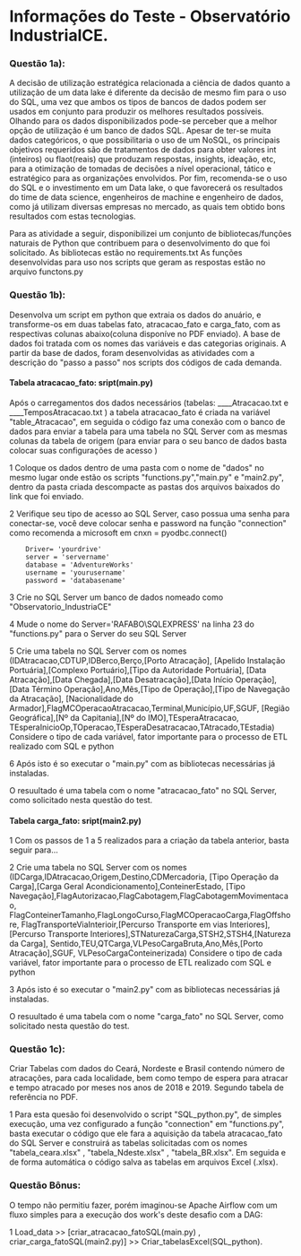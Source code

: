 # Informações do Teste - Observatório IndustrialCE. 


### Questão 1a):

   A decisão de utilização estratégica relacionada a ciência de dados quanto a utilização de um  data lake é diferente da decisão de mesmo fim para o uso do SQL, uma vez que ambos os tipos de bancos de dados podem ser usados em conjunto para produzir os melhores resultados possíveis.
   Olhando para os dados disponibilizados pode-se perceber que a melhor opção de utilização é um banco de dados SQL. Apesar de ter-se muita dados categóricos, o que possibilitaria o uso de um NoSQL, os principais objetivos requeridos são de tratamentos de dados para obter valores int (inteiros) ou flaot(reais) que produzam respostas, insights, ideação, etc, para a otimização de tomadas de decisões a nível operacional, tático e estratégico para as organizações envolvidos.
   Por fim, recomenda-se o uso do SQL e o investimento em um Data lake, o que favorecerá os resultados do time de data science, engenheiros de machine  e engenheiro de dados, como já utilizam diversas empresas no mercado, as quais tem obtido bons resultados com estas tecnologias.

Para as atividade a seguir, disponibilizei um conjunto de bibliotecas/funções naturais de Python que contribuem para o desenvolvimento do que foi solicitado. As bibliotecas estão no requirements.txt
As funções desenvolvidas para uso nos scripts que geram as respostas estão no arquivo functons.py

### Questão 1b):
		
Desenvolva um script em python que extraia os dados do anuário, e transforme-os em duas tabelas fato, atracacao_fato e carga_fato, com as respectivas colunas abaixo(coluna disponíve no PDF enviado).
A base de dados foi tratada com os nomes das variáveis e das categorias originais.
A partir da base de dados, foram desenvolvidas as atividades com a descrição do "passo a passo" nos scripts dos códigos de cada demanda.

#### Tabela atracacao_fato: sript(main.py)
Após o carregamentos dos dados necessários (tabelas: ____Atracacao.txt e ____TemposAtracacao.txt ) a tabela atracacao_fato é criada na variável "table_Atracacao", em seguida o código faz uma conexão com o banco de dados para enviar a tabela para uma tabela no SQL Server com as mesmas colunas da tabela de origem (para enviar para o seu banco de dados basta colocar suas configurações de acesso )

  1 Coloque os dados dentro de uma pasta com o nome de "dados" no mesmo lugar onde estão os scripts "functions.py","main.py" e "main2.py", dentro da pasta criada descompacte as pastas dos arquivos baixados do link que foi enviado.
  
  2 Verifique seu tipo de acesso ao SQL Server, caso possua uma senha para conectar-se, você deve colocar senha e password na função "connection" como recomenda a microsoft em  cnxn = pyodbc.connect()
        
        Driver= 'yourdrive'
        server = 'servername' 
        database = 'AdventureWorks' 
        username = 'yourusername' 
        password = 'databasename'
        
  3 Crie no SQL Server um banco de dados nomeado como "Observatorio_IndustriaCE"
  
  4 Mude o nome do Server='RAFABO\SQLEXPRESS' na linha 23 do "functions.py" para o Server do seu SQL Server
  
  5 Crie uma tabela no SQL Server com os nomes (IDAtracacao,CDTUP,IDBerco,Berço,[Porto Atracação],
                    [Apelido Instalação Portuária],[Complexo Portuário],[Tipo da Autoridade Portuária],
                    [Data Atracação],[Data Chegada],[Data Desatracação],[Data Início Operação],
                    [Data Término Operação],Ano,Mês,[Tipo de Operação],[Tipo de Navegação da Atracação],
                    [Nacionalidade do Armador],FlagMCOperacaoAtracacao,Terminal,Município,UF,SGUF,
                    [Região Geográfica],[Nº da Capitania],[Nº do IMO],TEsperaAtracacao,
                    TEsperaInicioOp,TOperacao,TEsperaDesatracacao,TAtracado,TEstadia)
     Considere o tipo de cada variável, fator importante para o processo de ETL realizado com SQL e python
     
   6 Após isto é so executar o "main.py" com as bibliotecas necessárias já instaladas.
   
   O resuultado é uma tabela com o nome "atracacao_fato" no SQL Server, como solicitado nesta questão do test.
   
#### Tabela carga_fato: sript(main2.py)

   1 Com os passos de 1 a 5 realizados para a criação da tabela anterior, basta seguir para...
   
   2 Crie uma tabela no SQL Server com os nomes (IDCarga,IDAtracacao,Origem,Destino,CDMercadoria,
                    [Tipo Operação da Carga],[Carga Geral Acondicionamento],ConteinerEstado,
                    [Tipo Navegação],FlagAutorizacao,FlagCabotagem,FlagCabotagemMovimentacao,
                    FlagConteinerTamanho,FlagLongoCurso,FlagMCOperacaoCarga,FlagOffshore,
                    FlagTransporteViaInterioir,[Percurso Transporte em vias Interiores],
                    [Percurso Transporte Interiores],STNaturezaCarga,STSH2,STSH4,[Natureza da Carga],
                    Sentido,TEU,QTCarga,VLPesoCargaBruta,Ano,Mês,[Porto Atracação],SGUF,
                    VLPesoCargaConteinerizada)
     Considere o tipo de cada variável, fator importante para o processo de ETL realizado com SQL e python
     
   3 Após isto é so executar o "main2.py" com as bibliotecas necessárias já instaladas.
   
   O resuultado é uma tabela com o nome "carga_fato" no SQL Server, como solicitado nesta questão do test.
   
   
   
   
### Questão 1c):

Criar Tabelas com dados do Ceará, Nordeste e Brasil contendo número de atracações, para cada localidade, bem como tempo de espera para atracar e tempo atracado por meses nos anos de 2018 e 2019. Segundo tabela de referência no PDF.
  
   1 Para esta quesão foi desenvolvido o script "SQL_python.py", de simples execução, uma vez configurado a função "connection" em "functions.py", basta executar o código que ele fara a aquisição da tabela atracacao_fato do SQL Server e construirá as tabelas solicitadas com os nomes "tabela_ceara.xlsx" , "tabela_Ndeste.xlsx" , "tabela_BR.xlsx". Em seguida e de forma automática o código salva as tabelas em arquivos Excel (.xlsx).
  
 ### Questão Bônus:
 
 O tempo não permitiu fazer, porém imaginou-se Apache Airflow com um fluxo simples para a execução dos work's deste desafio com a  DAG:

   1 Load_data >> [criar_atracacao_fatoSQL(main.py) , criar_carga_fatoSQL(main2.py)] >> Criar_tabelasExcel(SQL_python).
